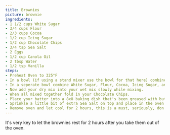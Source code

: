 ```yaml
---
title: Brownies
picture: brownie
ingredients:
- 1 1/2 cups White Sugar
- 3/4 cups Flour
- 2/3 cups Cocoa
- 1/2 cup Icing Sugar 
- 1/2 cup Chocolate Chips
- 3/4 tsp Sea Salt
- 2 Eggs
- 1/2 cup Canola Oil
- 2 tbsp Water
- 1/2 tsp Vanilla
steps:
- Preheat Oven to 325°F
- In a bowl (if using a stand mixer use the bowl for that here) combine the Oil, Eggs, Water, and Vanilla.
- In a seperate bowl combine White Sugar, Flour, Cocoa, Icing Sugar, and Sea Salt.
- Now add your dry mix into your wet mix slowly while mixing.
- When all mixed together fold in your Chocolate Chips.
- Place your batter into a 8x8 baking dish that's been greased with butter or oil.
- Sprinkle a little bit of extra Sea Salt on top and place in the oven for 40 minutes.
- Remove oven and let cool for 2 hours, this is a must, seriously, don't touch it.
---
```


It's very key to let the brownies rest for 2 hours after you take them out of the oven.